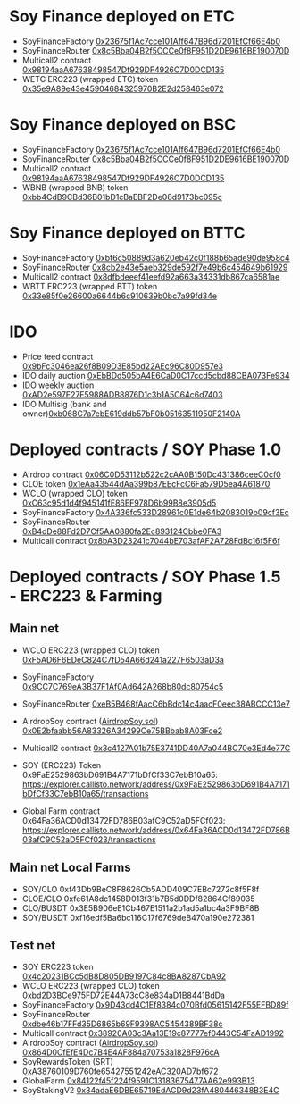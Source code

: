 # Soy Finance deployed on ETC
- SoyFinanceFactory [0x23675f1Ac7cce101Aff647B96d7201EfCf66E4b0](https://blockscout.com/etc/mainnet/address/0x23675f1Ac7cce101Aff647B96d7201EfCf66E4b0/contracts)
- SoyFinanceRouter [0x8c5Bba04B2f5CCCe0f8F951D2DE9616BE190070D](https://blockscout.com/etc/mainnet/address/0x8c5Bba04B2f5CCCe0f8F951D2DE9616BE190070D/contracts)
- Multicall2 contract [0x98194aaA67638498547Df929DF4926C7D0DCD135](https://blockscout.com/etc/mainnet/address/0x98194aaA67638498547Df929DF4926C7D0DCD135/contracts)
- WETC ERC223 (wrapped ETC) token [0x35e9A89e43e45904684325970B2E2d258463e072](https://blockscout.com/etc/mainnet/address/0x35e9A89e43e45904684325970B2E2d258463e072/contracts)

# Soy Finance deployed on BSC

- SoyFinanceFactory [0x23675f1Ac7cce101Aff647B96d7201EfCf66E4b0](https://bscscan.com/address/0x23675f1Ac7cce101Aff647B96d7201EfCf66E4b0#code)
- SoyFinanceRouter [0x8c5Bba04B2f5CCCe0f8F951D2DE9616BE190070D](https://bscscan.com/address/0x8c5Bba04B2f5CCCe0f8F951D2DE9616BE190070D#code)
- Multicall2 contract [0x98194aaA67638498547Df929DF4926C7D0DCD135](https://bscscan.com/address/0x98194aaA67638498547Df929DF4926C7D0DCD135#code)
- WBNB (wrapped BNB) token [0xbb4CdB9CBd36B01bD1cBaEBF2De08d9173bc095c](https://bscscan.com/address/0xbb4CdB9CBd36B01bD1cBaEBF2De08d9173bc095c#code)

# Soy Finance deployed on BTTC

- SoyFinanceFactory [0xbf6c50889d3a620eb42c0f188b65ade90de958c4](https://bttcscan.com/address/0xbf6c50889d3a620eb42c0f188b65ade90de958c4#code)
- SoyFinanceRouter [0x8cb2e43e5aeb329de592f7e49b6c454649b61929](https://bttcscan.com/address/0x8Cb2e43e5AEB329de592F7e49B6c454649b61929#code)
- Multicall2 contract [0x8dfbdeeef41eefd92a663a34331db867ca6581ae](https://bttcscan.com/address/0x8dfbdeeef41eefd92a663a34331db867ca6581ae#code)
- WBTT ERC223 (wrapped BTT) token [0x33e85f0e26600a6644b6c910639b0bc7a99fd34e](https://bttcscan.com/address/0x33e85f0e26600a6644b6c910639b0bc7a99fd34e#contracts)

# IDO

- Price feed contract [0x9bFc3046ea26f8B09D3E85bd22AEc96C80D957e3](https://explorer.callisto.network/address/0x9bFc3046ea26f8B09D3E85bd22AEc96C80D957e3/contracts)
- IDO daily auction [0xEbBDd505bA4E6CaD0C17ccd5cbd88CBA073Fe934](https://explorer.callisto.network/address/0xEbBDd505bA4E6CaD0C17ccd5cbd88CBA073Fe934/contracts)
- IDO weekly auction [0xAD2e597F27F5988ADB8876D1c3b1A5C64c6d7403](https://explorer.callisto.network/address/0xAD2e597F27F5988ADB8876D1c3b1A5C64c6d7403/contracts)
- IDO Multisig (bank and owner)[0xb068C7a7ebE619ddb57bF0b05163511950F2140A](https://explorer.callisto.network/address/0xb068C7a7ebE619ddb57bF0b05163511950F2140A/contracts)

# Deployed contracts / SOY Phase 1.0

- Airdrop contract [0x06C0D53112b522c2cAA0B150Dc431386ceeC0cf0](https://explorer.callisto.network/address/0x06C0D53112b522c2cAA0B150Dc431386ceeC0cf0/contracts)
- CLOE token [0x1eAa43544dAa399b87EEcFcC6Fa579D5ea4A61870](https://explorer.callisto.network/address/0x1eAa43544dAa399b87EEcFcC6Fa579D5ea4A6187/contracts)
- WCLO (wrapped CLO) token [0xC63c95d1d4f945141fE86EF978D6b99B8e3905d5](https://explorer.callisto.network/address/0xC63c95d1d4f945141fE86EF978D6b99B8e3905d5/contracts)
- SoyFinanceFactory [0x4A336fc533D28961c0E1de64b2083019b09cf3Ec](https://explorer.callisto.network/address/0x4A336fc533D28961c0E1de64b2083019b09cf3Ec/contracts)
- SoyFinanceRouter [0xB4dDe88Fd2D7Cf5AA0880fa2Ec893124Cbbe0FA3](https://explorer.callisto.network/address/0xB4dDe88Fd2D7Cf5AA0880fa2Ec893124Cbbe0FA3/contracts)
- Multicall contract [0x8bA3D23241c7044bE703afAF2A728FdBc16f5F6f](https://explorer.callisto.network/address/0x8bA3D23241c7044bE703afAF2A728FdBc16f5F6f/contracts)

# Deployed contracts / SOY Phase 1.5 - ERC223 & Farming

## Main net

- WCLO ERC223 (wrapped CLO) token [0xF5AD6F6EDeC824C7fD54A66d241a227F6503aD3a](https://explorer.callisto.network/address/0xF5AD6F6EDeC824C7fD54A66d241a227F6503aD3a/contracts)
- SoyFinanceFactory [0x9CC7C769eA3B37F1Af0Ad642A268b80dc80754c5](https://explorer.callisto.network/address/0x9CC7C769eA3B37F1Af0Ad642A268b80dc80754c5/contracts)
- SoyFinanceRouter [0xeB5B468fAacC6bBdc14c4aacF0eec38ABCCC13e7](https://explorer.callisto.network/address/0xeB5B468fAacC6bBdc14c4aacF0eec38ABCCC13e7/contracts)
- AirdropSoy contract ([AirdropSoy.sol](https://github.com/SoyFinance/smart-contracts/blob/main/AirdropSoy.sol)) [0x0E2bfaabb56A83326A34299Ce75BBbab8A03Fce2](https://explorer.callisto.network/address/0x0E2bfaabb56A83326A34299Ce75BBbab8A03Fce2/contracts)
- Multicall2 contract [0x3c4127A01b75E3741DD40A7a044BC70e3Ed4e77C](https://explorer.callisto.network/address/0x3c4127A01b75E3741DD40A7a044BC70e3Ed4e77C/contracts)

- SOY (ERC223) Token 0x9FaE2529863bD691B4A7171bDfCf33C7ebB10a65: https://explorer.callisto.network/address/0x9FaE2529863bD691B4A7171bDfCf33C7ebB10a65/transactions
- Global Farm contract 0x64Fa36ACD0d13472FD786B03afC9C52aD5FCf023: https://explorer.callisto.network/address/0x64Fa36ACD0d13472FD786B03afC9C52aD5FCf023/transactions

## Main net Local Farms

- SOY/CLO 0xf43Db9BeC8F8626Cb5ADD409C7EBc7272c8f5F8f
- CLOE/CLO 0xfe61A8dc1458D013f31b7B5d0DDf82864Cf89035
- CLO/BUSDT 0x3E5B906eE1Cb467E1511a2b1ad5a1bc4a3F9BF8B
- SOY/BUSDT 0xf16edf5Ba6bc116C17f6769deB470a190e272381

## Test net 

- SOY ERC223 token [0x4c20231BCc5dB8D805DB9197C84c8BA8287CbA92](https://testnet-explorer.callisto.network/address/0x4c20231BCc5dB8D805DB9197C84c8BA8287CbA92/contracts)
- WCLO ERC223 (wrapped CLO) token [0xbd2D3BCe975FD72E44A73cC8e834aD1B8441BdDa](https://testnet-explorer.callisto.network/address/0xbd2D3BCe975FD72E44A73cC8e834aD1B8441BdDa/contracts)
- SoyFinanceFactory [0x9D43dd4C1Ef8384c070Bfd05615142F55EFBD89f](https://testnet-explorer.callisto.network/address/0x9D43dd4C1Ef8384c070Bfd05615142F55EFBD89f/contracts)
- SoyFinanceRouter [0xdbe46b17FFd35D6865b69F9398AC5454389BF38c](https://testnet-explorer.callisto.network/address/0xdbe46b17FFd35D6865b69F9398AC5454389BF38c/contracts)
- Multicall contract [0x38920A03c3Aa13E19c87777ef0443C54FaAD1992](https://testnet-explorer.callisto.network/address/0x38920A03c3Aa13E19c87777ef0443C54FaAD1992/contracts)
- AirdropSoy contract ([AirdropSoy.sol](https://github.com/SoyFinance/smart-contracts/blob/main/AirdropSoy.sol)) [0x864D0CfEfE4Dc7B4E4AF884a70753a1828F976cA](https://testnet-explorer.callisto.network/address/0x864D0CfEfE4Dc7B4E4AF884a70753a1828F976cA/contracts)
- SoyRewardsToken (SRT) [0xA38760109D760fe65427551242eAC320AD7bf672](https://testnet-explorer.callisto.network/address/0xA38760109D760fe65427551242eAC320AD7bf672/contracts)
- GlobalFarm [0x84122f45f224f9591C13183675477AA62e993B13](https://testnet-explorer.callisto.network/address/0x84122f45f224f9591C13183675477AA62e993B13/write-contract)
- SoyStakingV2 [0x34adaE6DBE65719EdACD9d23fA480446348B3E4C](https://testnet-explorer.callisto.network/address/0x34adaE6DBE65719EdACD9d23fA480446348B3E4C/contracts)